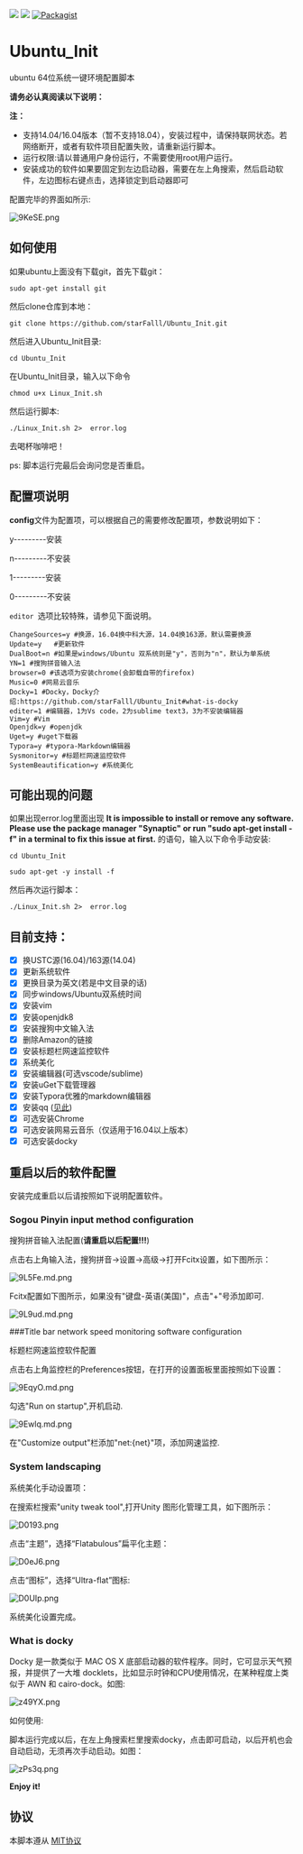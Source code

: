 [![](https://img.shields.io/badge/language-shell-green.svg)](https://en.wikipedia.org/wiki/Bash_(Unix_shell)) [![](https://img.shields.io/badge/Ubuntu-14.04/16.04-orange.svg)](https://www.ubuntu.com/download/desktop) [![Packagist](https://img.shields.io/packagist/l/doctrine/orm.svg)](https://github.com/starFalll/Ubuntu_Init/blob/master/LICENSE)
# Ubuntu_Init
ubuntu 64位系统一键环境配置脚本

**请务必认真阅读以下说明：**

**注：**
- 支持14.04/16.04版本（暂不支持18.04），安装过程中，请保持联网状态。若网络断开，或者有软件项目配置失败，请重新运行脚本。
- 运行权限:请以普通用户身份运行，不需要使用root用户运行。
- 安装成功的软件如果要固定到左边启动器，需要在左上角搜索，然后启动软件，左边图标右键点击，选择锁定到启动器即可

配置完毕的界面如所示:

![9KeSE.png](https://s1.ax2x.com/2017/10/14/9KeSE.png)

## 如何使用

如果ubuntu上面没有下载git，首先下载git：

`sudo apt-get install git`

然后clone仓库到本地：

`git clone https://github.com/starFalll/Ubuntu_Init.git`

然后进入Ubuntu_Init目录:

`cd Ubuntu_Init`

在Ubuntu_Init目录，输入以下命令

`chmod u+x Linux_Init.sh`

然后运行脚本:

`./Linux_Init.sh 2>  error.log` 

去喝杯咖啡吧！

ps: 脚本运行完最后会询问您是否重启。

## 配置项说明

**config**文件为配置项，可以根据自己的需要修改配置项，参数说明如下：

y---------安装

n---------不安装

1---------安装

0---------不安装

`editor `选项比较特殊，请参见下面说明。

```
ChangeSources=y #换源，16.04换中科大源，14.04换163源，默认需要换源
Update=y   #更新软件
DualBoot=n #如果是windows/Ubuntu 双系统则是"y"，否则为"n"，默认为单系统
YN=1 #搜狗拼音输入法
browser=0 #该选项为安装chrome(会卸载自带的firefox)
Music=0 #网易云音乐
Docky=1 #Docky，Docky介绍:https://github.com/starFalll/Ubuntu_Init#what-is-docky
editer=1 #编辑器，1为Vs code，2为sublime text3，3为不安装编辑器
Vim=y #Vim
Openjdk=y #openjdk
Uget=y #uget下载器
Typora=y #typora-Markdown编辑器
Sysmonitor=y #标题栏网速监控软件
SystemBeautification=y #系统美化

```



## 可能出现的问题

如果出现error.log里面出现 **It is impossible to install or remove any software. Please use the package manager "Synaptic" or run "sudo apt-get install -f" in a terminal to fix this issue at first.** 的语句，输入以下命令手动安装:

```
cd Ubuntu_Init

sudo apt-get -y install -f 
```

然后再次运行脚本：

`./Linux_Init.sh 2>  error.log`


## 目前支持：

- [x] 换USTC源(16.04)/163源(14.04)
- [x] 更新系统软件
- [x] 更换目录为英文(若是中文目录的话)
- [x] 同步windows/Ubuntu双系统时间
- [x] 安装vim
- [x] 安装openjdk8
- [x] 安装搜狗中文输入法
- [x] 删除Amazon的链接
- [x] 安装标题栏网速监控软件
- [x] 系统美化
- [x] 安装编辑器(可选vscode/sublime)
- [x] 安装uGet下载管理器
- [x] 安装Typora优雅的markdown编辑器
- [x] 安装qq ([见此](https://github.com/starFalll/Ubuntu_Init/blob/master/installqq_README.md))
- [x] 可选安装Chrome
- [x] 可选安装网易云音乐（仅适用于16.04以上版本）
- [x] 可选安装docky

## 重启以后的软件配置

安装完成重启以后请按照如下说明配置软件。

### Sogou Pinyin input method configuration

搜狗拼音输入法配置(**请重启以后配置!!!**)

点击右上角输入法，搜狗拼音->设置->高级->打开Fcitx设置，如下图所示：

![9L5Fe.md.png](https://s1.ax2x.com/2017/10/13/9L5Fe.md.png)

Fcitx配置如下图所示，如果没有"键盘-英语(美国)"，点击"+"号添加即可.

![9L9ud.md.png](https://s1.ax2x.com/2017/10/13/9L9ud.md.png)

###Title bar network speed monitoring software configuration

标题栏网速监控软件配置

点击右上角监控栏的Preferences按钮，在打开的设置面板里面按照如下设置：

![9EqyO.md.png](https://s1.ax2x.com/2017/10/13/9EqyO.md.png)

勾选"Run on startup",开机启动.

![9Ewlq.md.png](https://s1.ax2x.com/2017/10/13/9Ewlq.md.png)

在"Customize output"栏添加"net:{net}"项，添加网速监控.

### System landscaping

系统美化手动设置项：

在搜索栏搜索"unity tweak tool",打开Unity 图形化管理工具，如下图所示：

![D0193.png](https://s1.ax2x.com/2017/10/15/D0193.png)

点击“主题”，选择“Flatabulous”扁平化主题：

![D0eJ6.png](https://s1.ax2x.com/2017/10/15/D0eJ6.png)

点击“图标”，选择“Ultra-flat”图标:

![D0UIp.png](https://s1.ax2x.com/2017/10/15/D0UIp.png)

系统美化设置完成。

### What is docky

Docky 是一款类似于 MAC OS X 底部启动器的软件程序。同时，它可显示天气预报，并提供了一大堆 docklets，比如显示时钟和CPU使用情况，在某种程度上类似于 AWN 和 cairo-dock。如图:

![z49YX.png](https://s1.ax2x.com/2017/12/21/z49YX.png)

如何使用:

脚本运行完成以后，在左上角搜索栏里搜索docky，点击即可启动，以后开机也会自动启动，无须再次手动启动。如图：

![zPs3q.png](https://s1.ax2x.com/2017/12/22/zPs3q.png)

**Enjoy it!**

## 协议
本脚本遵从 [MIT协议](https://github.com/starFalll/Ubuntu_Init/blob/master/LICENSE)


